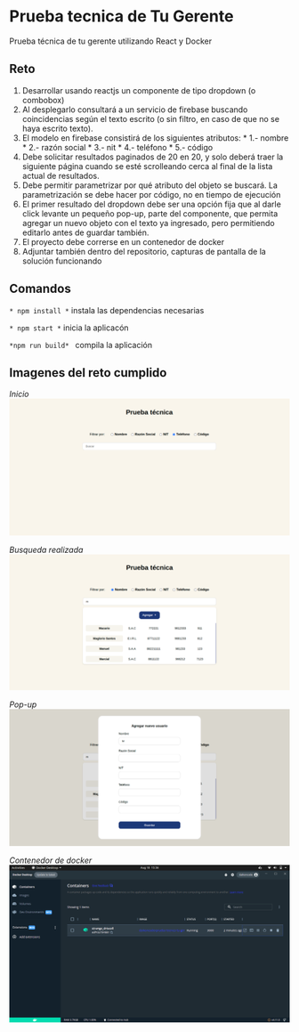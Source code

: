# Prueba tecnica de Tu Gerente
Prueba técnica de tu gerente utilizando React y Docker

  ## Reto

  1. Desarrollar usando reactjs un componente de tipo dropdown (o combobox)
  2. Al desplegarlo consultará a un servicio de firebase buscando coincidencias según el texto escrito (o sin filtro, en caso de que no se haya escrito texto).
  3. El modelo en firebase consistirá de los siguientes atributos:
    * 1.- nombre
    * 2.- razón social
    * 3.- nit
    * 4.- teléfono
    * 5.- código
  4. Debe solicitar resultados paginados de 20 en 20, y solo deberá traer la siguiente página cuando se esté scrolleando cerca al final de la lista actual de resultados.
  5. Debe permitir parametrizar por qué atributo del objeto se buscará. La parametrización se debe hacer por código, no en tiempo de ejecución
  6. El primer resultado del dropdown debe ser una opción fija que al darle click levante un pequeño pop-up, parte del componente, que permita agregar un nuevo objeto con el texto ya ingresado, pero permitiendo editarlo antes de guardar también.
  7. El proyecto debe correrse en un contenedor de docker
  8. Adjuntar también dentro del repositorio, capturas de pantalla de la solución funcionando

  ## Comandos
  `` * npm install * ``
  instala las dependencias necesarias
  
  `` * npm start * ``
  inicia la aplicacón
  
  `` *npm run build*  ``
  compila la aplicación
  

  ## Imagenes del reto cumplido
  *Inicio*
  ![Imagen del inicio de la apicaión](https://raw.githubusercontent.com/DaikonCOde/prueba-tu-gerente/main/src/assets/inicio.png)

  *Busqueda realizada*
  ![Imagen del inicio de la apicaión](https://raw.githubusercontent.com/DaikonCOde/prueba-tu-gerente/main/src/assets/buscador-activo.png)

  *Pop-up*
  ![Imagen del inicio de la apicaión](https://raw.githubusercontent.com/DaikonCOde/prueba-tu-gerente/main/src/assets/pop-up.png)

  *Contenedor de docker*
  ![Imagen del inicio de la apicaión](https://raw.githubusercontent.com/DaikonCOde/prueba-tu-gerente/main/src/assets/docker.png)
